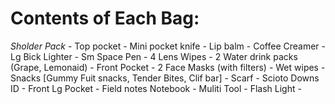 # Contents of Each Bag:

_Sholder Pack_
    - Top pocket
      - Mini pocket knife
      - Lip balm
      - Coffee Creamer
      - Lg Bick Lighter
      - Sm Space Pen
      - 4 Lens Wipes
      - 2 Water drink packs (Grape, Lemonaid)
    - Front Pocket
      - 2 Face Masks (with filters)
      - Wet wipes
      - Snacks [Gummy Fuit snacks, Tender Bites, Clif bar]
      - Scarf
      - Scioto Downs ID
    - Front Lg Pocket
      - Field notes Notebook
      - Muliti Tool
      - Flash Light
      - 
    






